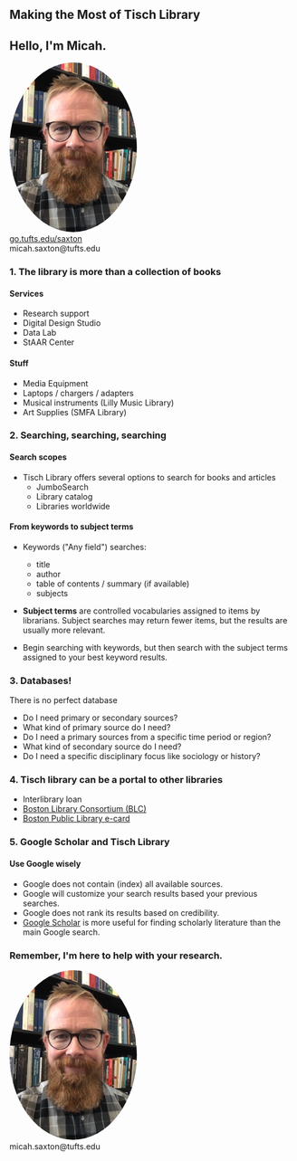 ## Making the Most of Tisch Library


## Hello, I'm Micah.
<img src="./images/saxton_profile.jpg" height=300 style="border-radius: 50%">
<br>
<a href = "https://go.tufts.edu/saxton" target="_blank">go.tufts.edu/saxton</a> 
<br> 
micah.saxton@tufts.edu


### 1. The library is more than a collection of books

#### Services
* Research support
* Digital Design Studio
* Data Lab
* StAAR Center

#### Stuff
* Media Equipment
* Laptops / chargers / adapters
* Musical instruments (Lilly Music Library)
* Art Supplies (SMFA Library)


### 2. Searching, searching, searching

#### Search scopes
* Tisch Library offers several options to search for books and articles
    * JumboSearch
    * Library catalog
    * Libraries worldwide

#### From keywords to subject terms
* Keywords ("Any field") searches:
    * title
    * author
    * table of contents / summary (if available)
    * subjects

* **Subject terms** are controlled vocabularies assigned to items by librarians. Subject searches may return fewer items, but the results are usually more relevant.

* Begin searching with keywords, but then search with the subject terms assigned to your best keyword results.


### 3. Databases!

There is no perfect database

* Do I need primary or secondary sources?
* What kind of primary source do I need?
* Do I need a primary sources from a specific time period or region?
* What kind of secondary source do I need?
* Do I need a specific disciplinary focus like sociology or history?


### 4. Tisch library can be a portal to other libraries
* Interlibrary loan
* [Boston Library Consortium (BLC)](https://blc.org/)
* [Boston Public Library e-card](https://www.bpl.org/ecard/)


### 5. Google Scholar and Tisch Library

#### Use Google wisely
* Google does not contain (index) all available sources.
* Google will customize your search results based your previous searches.
* Google does not rank its results based on credibility.
* [Google Scholar](https://scholar.google.com/) is more useful for finding scholarly literature than the main Google search.


### Remember, I'm here to help with your research.
<img src="./images/saxton_profile.jpg" height=300 style="border-radius: 50%">
<br>
micah.saxton@tufts.edu
